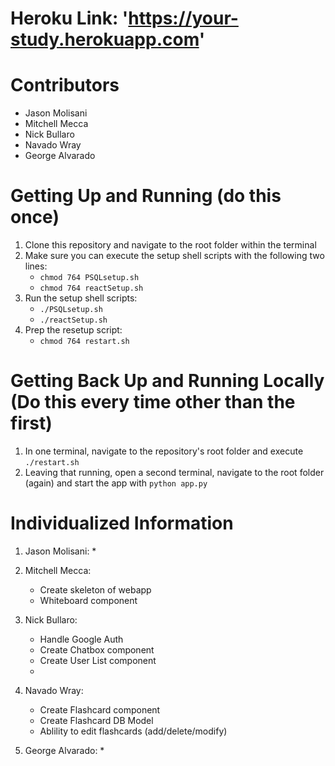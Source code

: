 # Heroku Link: 'https://your-study.herokuapp.com'


# Contributors

- Jason Molisani
- Mitchell Mecca
- Nick Bullaro
- Navado Wray
- George Alvarado


# Getting Up and Running (do this once)
1. Clone this repository and navigate to the root folder within the terminal
2. Make sure you can execute the setup shell scripts with the following two lines:
   - `chmod 764 PSQLsetup.sh`
   - `chmod 764 reactSetup.sh`
3. Run the setup shell scripts:
   - `./PSQLsetup.sh`
   - `./reactSetup.sh`
4. Prep the resetup script:
   - `chmod 764 restart.sh`


# Getting Back Up and Running Locally (Do this every time other than the first)
1. In one terminal, navigate to the repository's root folder and execute `./restart.sh`
2. Leaving that running, open a second terminal, navigate to the root folder (again) and start the app with `python app.py`


# Individualized Information

1. Jason Molisani: 
    * 

2. Mitchell Mecca: 
    * Create skeleton of webapp
    * Whiteboard component

3. Nick Bullaro: 
    * Handle Google Auth
    * Create Chatbox component
    * Create User List component
    * 

4. Navado Wray: 
    * Create Flashcard component
    * Create Flashcard DB Model
    * Ablility to edit flashcards (add/delete/modify)

5. George Alvarado: 
    * 


